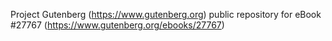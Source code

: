 Project Gutenberg (https://www.gutenberg.org) public repository for eBook #27767 (https://www.gutenberg.org/ebooks/27767)
